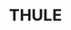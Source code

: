 ---
lastmod: '2025-04-06T06:05:20+00:00'
latitude: -35.542622
layout: suburb
longitude: 144.230168
postcode: '2732'
state: NSW
title: THULE
url: /nsw/thule/
---